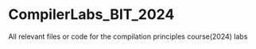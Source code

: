 # CompilerLabs_BIT_2024
All relevant files or code for the compilation principles course(2024) labs
